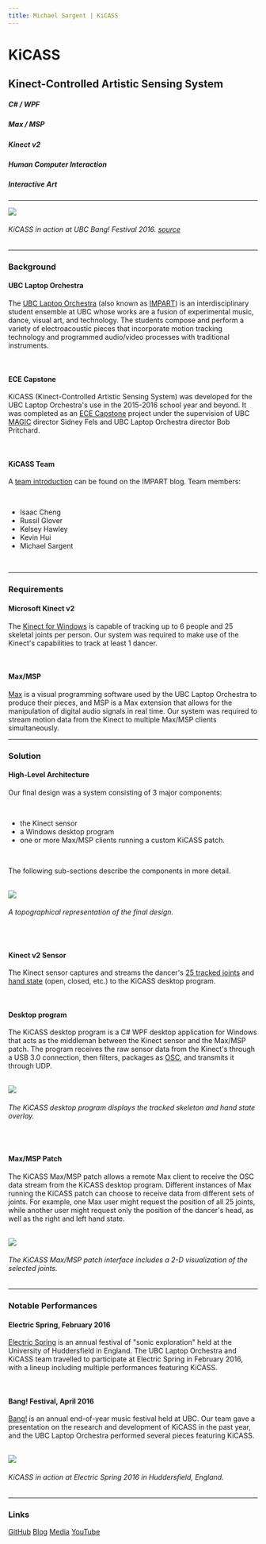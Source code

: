 ```yaml
---
title: Michael Sargent | KiCASS
---
```


# KiCASS

## Kinect-Controlled Artistic Sensing System

##### C# / WPF

##### Max / MSP

##### Kinect v2

##### Human Computer Interaction

##### Interactive Art

<hr>

<img src="/entropy.gif" />

###### KiCASS in action at UBC Bang! Festival 2016. [source][entropy]

<hr>

### Background

#### UBC Laptop Orchestra

The [UBC Laptop Orchestra][laptop] (also known as [IMPART][impart]) is an
interdisciplinary student ensemble at UBC whose works are a fusion of experimental
music, dance, visual art, and technology. The students compose and perform a variety
of electroacoustic pieces that incorporate motion tracking technology and programmed
audio/video processes with traditional instruments.

<br>

#### ECE Capstone

KiCASS (Kinect-Controlled Artistic Sensing System) was developed for the UBC
Laptop Orchestra's use in the 2015-2016 school year and beyond. It was completed as an
[ECE&nbsp;Capstone][capstone] project under the supervision of UBC [MAGIC][magic] director
Sidney Fels and UBC Laptop Orchestra director Bob Pritchard.

<br>

#### KiCASS Team

A [team introduction][team] can be found on the IMPART blog. Team members:

<br>

* Isaac Cheng
* Russil Glover
* Kelsey Hawley
* Kevin Hui
* Michael Sargent

<br>



<hr>

### Requirements

#### Microsoft Kinect v2

The [Kinect for Windows][kinect] is capable of tracking up to 6 people and 25
skeletal joints per person. Our system was required to make use of the Kinect's
capabilities to track at least 1 dancer.

<br>

#### Max/MSP

[Max][max] is a visual programming software used by the UBC Laptop Orchestra to produce
their pieces, and MSP is a Max extension that allows for the manipulation of digital
audio signals in real time. Our system was required to stream motion data from the Kinect
to multiple Max/MSP clients simultaneously.

<hr>

### Solution

#### High-Level Architecture

Our final design was a system consisting of 3 major components:

<br>

* the Kinect sensor
* a Windows desktop program
* one or more Max/MSP clients running a custom KiCASS patch.

<br>

The following sub-sections describe the components in more detail.

<br>

<img src="/kicass-architecture.png" />

###### A topographical representation of the final design.

<br>

#### Kinect v2 Sensor

The Kinect sensor captures and streams the dancer's [25&nbsp;tracked&nbsp;joints][joints] and
[hand&nbsp;state][handstate] (open, closed, etc.) to the KiCASS desktop program.

<br>

#### Desktop program 

The KiCASS desktop program is a C# WPF desktop application for Windows that acts as
the middleman between the Kinect sensor and the Max/MSP patch. The program receives
the raw sensor data from the Kinect's through a USB 3.0 connection, then filters,
packages as [OSC][osc], and transmits it through UDP.

<br>

<img src="/kicass-desktop.png" />

###### The KiCASS desktop program displays the tracked skeleton and hand state overlay.

<br>

#### Max/MSP Patch

The KiCASS Max/MSP patch allows a remote Max client to receive the OSC data stream
from the KiCASS desktop program. Different instances of Max running the KiCASS patch can
choose to receive data from different sets of joints. For example, one Max user might
request the position of all 25 joints, while another user might request only the position
of the dancer's head, as well as the right and left hand state. 

<br>

<img src="/patch.png" />

###### The KiCASS Max/MSP patch interface includes a 2-D visualization of the selected joints.

<hr>

### Notable Performances

#### Electric Spring, February 2016

[Electric&nbsp;Spring][electric] is an annual festival of "sonic exploration" held at
the University of Huddersfield in England. The UBC Laptop Orchestra and KiCASS team
travelled to participate at Electric Spring in February 2016, with a lineup including
multiple performances featuring KiCASS.  

<br>

#### Bang! Festival, April 2016

[Bang!][bang] is an annual end-of-year music festival held at UBC. Our team gave
a presentation on the research and development of KiCASS in the past year, and
the UBC Laptop Orchestra performed several pieces featuring KiCASS.

<br>

<img src="/stars.gif" />

###### KiCASS in action at Electric Spring 2016 in Huddersfield, England.

<hr>

### Links

[GitHub][github] [Blog][impart] [Media][laptop] [YouTube][youtube]

[entropy]: <https://www.youtube.com/watch?v=prreQxDbnaA>
[laptop]: <http://music.ubc.ca/student-ensembles/laptop-orchestra/>
[capstone]: <https://www.ece.ubc.ca/courses/capstones>
[magic]: <http://www.magic.ubc.ca/>
[team]: <https://ubcimpart.wordpress.com/2015/11/04/introducing-the-kstamp-team/>
[kinect]: <https://developer.microsoft.com/en-us/windows/kinect/develop>
[max]: <https://cycling74.com/products/max/>
[joints]: <https://msdn.microsoft.com/en-us/library/microsoft.kinect.jointtype.aspx>
[handstate]: <https://msdn.microsoft.com/en-us/library/dn799273.aspx>
[osc]: <https://en.wikipedia.org/wiki/Open_Sound_Control>
[electric]: <http://www.electricspring.co.uk/index.html>
[github]: <https://github.com/nbzzzz/kicass>
[impart]: <https://ubcimpart.wordpress.com>
[youtube]: <https://www.youtube.com/channel/UCd5zkwu5AqcUnwof-PyhRnA>
[patch]: <https://github.com/nbzzzz/KiCASS#using-the-patch>
[desktop]: <https://github.com/nbzzzz/KiCASS#using-kicass-desktop>
[bang]: <https://ubcimpart.wordpress.com/2016/04/08/bang-festival-and-call-for-dancers/>
